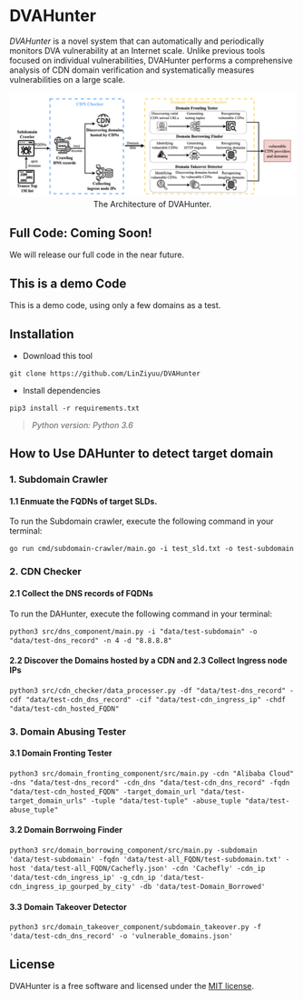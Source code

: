 # DVAHunter

*DVAHunter* is a novel system that can automatically and periodically monitors DVA vulnerability at an Internet scale. Unlike previous tools focused on individual vulnerabilities, DVAHunter performs a comprehensive analysis of CDN domain verification and systematically measures vulnerabilities on a large scale.

<p align="center">
<kbd>
<img src="img/architecture.png">
</kbd>
<br>The Architecture of DVAHunter.
</p>

## Full Code: Coming Soon!
We will release our full code in the near future.

## This is a demo Code
This is a demo code, using only a few domains as a test.

## Installation

- Download this tool
```
git clone https://github.com/LinZiyuu/DVAHunter
```

- Install dependencies
```
pip3 install -r requirements.txt
```

> *Python version: Python 3.6*

##  How to Use DAHunter to detect target domain

### 1. Subdomain Crawler
#### 1.1 Enmuate the FQDNs of target SLDs.
To run the Subdomain crawler, execute the following command in your terminal:
```
go run cmd/subdomain-crawler/main.go -i test_sld.txt -o test-subdomain
```
### 2. CDN Checker
#### 2.1 Collect the DNS records of FQDNs
To run the DAHunter, execute the following command in your terminal:
```
python3 src/dns_component/main.py -i "data/test-subdomain" -o "data/test-dns_record" -n 4 -d "8.8.8.8"
```
#### 2.2 Discover the Domains hosted by a CDN and 2.3 Collect Ingress node IPs
```
python3 src/cdn_checker/data_processer.py -df "data/test-dns_record" -cdf "data/test-cdn_dns_record" -cif "data/test-cdn_ingress_ip" -chdf "data/test-cdn_hosted_FQDN"
```

### 3. Domain Abusing Tester
#### 3.1 Domain Fronting Tester
```
python3 src/domain_fronting_component/src/main.py -cdn "Alibaba Cloud" -dns "data/test-dns_record" -cdn_dns "data/test-cdn_dns_record" -fqdn "data/test-cdn_hosted_FQDN" -target_domain_url "data/test-target_domain_urls" -tuple "data/test-tuple" -abuse_tuple "data/test-abuse_tuple"
```
#### 3.2 Domain Borrwoing Finder
```
python3 src/domain_borrowing_component/src/main.py -subdomain 'data/test-subdomain' -fqdn 'data/test-all_FQDN/test-subdomain.txt' -host 'data/test-all_FQDN/Cachefly.json' -cdn 'Cachefly' -cdn_ip 'data/test-cdn_ingress_ip' -g_cdn_ip 'data/test-cdn_ingress_ip_gourped_by_city' -db 'data/test-Domain_Borrowed'
```
#### 3.3 Domain Takeover Detector
```
python3 src/domain_takeover_component/subdomain_takeover.py -f 'data/test-cdn_dns_record' -o 'vulnerable_domains.json'
```


## License

DVAHunter is a free software and licensed under the [MIT license](/LICENSE).
